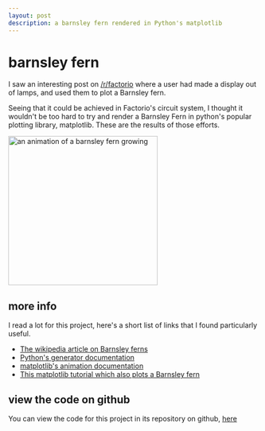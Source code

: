 ```yaml
---
layout: post
description: a barnsley fern rendered in Python's matplotlib
---
```

# barnsley fern
I saw an interesting post on [/r/factorio](https://www.reddit.com/r/factorio/comments/mumy5x/growing_the_barnsley_fern_in_factorio/) where a user had made a display out of lamps, and used them to plot a Barnsley fern.

Seeing that it could be achieved in Factorio's circuit system, I thought it wouldn't be too hard to try and render a Barnsley Fern in python's popular plotting library, matplotlib. These are the results of those efforts.

<img title="barnsley animation" alt="an animation of a barnsley fern growing" src="https://speen.space/assets/fern.gif" width=300>

## more info
I read a lot for this project, here's a short list of links that I found particularly useful.
- [The wikipedia article on Barnsley ferns](https://en.wikipedia.org/wiki/Barnsley_fern)
- [Python's generator documentation](https://docs.python.org/3/c-api/gen.html)
- [matplotlib's animation documentation](https://matplotlib.org/stable/api/animation_api.html?highlight=animation#module-matplotlib.animation)
- [This matplotlib tutorial which also plots a Barnsley fern](https://scipython.com/book/chapter-7-matplotlib/examples/the-barnsley-fern/)

## view the code on github
You can view the code for this project in its repository on github, [here](https://github.com/spencer-maaaaan/barnsley_fern)